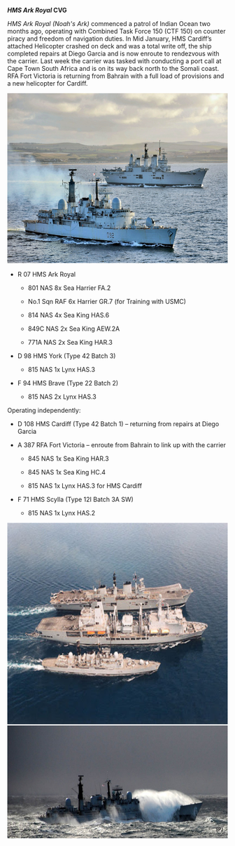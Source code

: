 ***HMS Ark Royal* CVG**

*HMS Ark Royal (Noah's Ark)* commenced a patrol of Indian Ocean two
months ago, operating with Combined Task Force 150 (CTF 150) on counter
piracy and freedom of navigation duties. In Mid January, HMS Cardiff’s
attached Helicopter crashed on deck and was a total write off, the ship
completed repairs at Diego Garcia and is now enroute to rendezvous with
the carrier. Last week the carrier was tasked with conducting a port
call at Cape Town South Africa and is on its way back north to the
Somali coast. RFA Fort Victoria is returning from Bahrain with a full
load of provisions and a new helicopter for Cardiff.

<img src="/assets\images\nato\uk\navy\carriers\ark-royal\image1.jpeg" style="width:6.5in;height:4.02986in" />

-   R 07 HMS Ark Royal

    -   801 NAS 8x Sea Harrier FA.2

    -   No.1 Sqn RAF 6x Harrier GR.7 (for Training with USMC)

    -   814 NAS 4x Sea King HAS.6

    -   849C NAS 2x Sea King AEW.2A

    -   771A NAS 2x Sea King HAR.3

-   D 98 HMS York (Type 42 Batch 3)

    -   815 NAS 1x Lynx HAS.3

-   F 94 HMS Brave (Type 22 Batch 2)

    -   815 NAS 2x Lynx HAS.3

Operating independently:

-   D 108 HMS Cardiff (Type 42 Batch 1) – returning from repairs at
    Diego Garcia

-   A 387 RFA Fort Victoria – enroute from Bahrain to link up with the
    carrier

    -   845 NAS 1x Sea King HAR.3

    -   845 NAS 1x Sea King HC.4

    -   815 NAS 1x Lynx HAS.3 for HMS Cardiff

-   F 71 HMS Scylla (Type 12I Batch 3A SW)

    -   815 NAS 1x Lynx HAS.2

<img src="/assets\images\nato\uk\navy\carriers\ark-royal\image2.jpg" style="width:6.85417in;height:4.78078in" />

<img src="/assets\images\nato\uk\navy\carriers\ark-royal\image3.jpg" style="width:6.90406in;height:2.67708in" />
